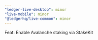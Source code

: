 ```yaml
---
"ledger-live-desktop": minor
"live-mobile": minor
"@ledgerhq/live-common": minor
---
```


Feat: Enable Avalanche staking via StakeKit
